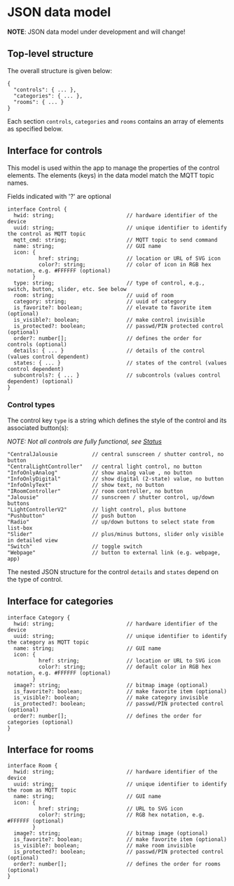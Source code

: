 # JSON data model

**NOTE**: JSON data model under development and will change!

## Top-level structure

The overall structure is given below:

```
{
  "controls": { ... },
  "categories": { ... },
  "rooms": { ... }
}
```

Each section `controls`, `categories` and `rooms` contains an array of elements as specified below.

## Interface for controls

This model is used within the app to manage the properties of the control elements. The elements (keys) in the data model match the MQTT topic names.

Fields indicated with '?' are optional

```
interface Control {
  hwid: string;                       // hardware identifier of the device
  uuid: string;                       // unique identifier to identify the control as MQTT topic
  mqtt_cmd: string;                   // MQTT topic to send command
  name: string;                       // GUI name
  icon: {
          href: string;               // location or URL of SVG icon
          color?: string;             // color of icon in RGB hex notation, e.g. #FFFFFF (optional)
        }
  type: string;                       // type of control, e.g., switch, button, slider, etc. See below
  room: string;                       // uuid of room
  category: string;                   // uuid of category
  is_favorite?: boolean;              // elevate to favorite item (optional)
  is_visible?: boolean;               // make control invisible
  is_protected?: boolean;             // passwd/PIN protected control (optional)
  order?: number[];                   // defines the order for controls (optional)
  details: { ... }                    // details of the control (values control dependent)
  states: { ... }                     // states of the control (values control dependent)
  subcontrols?: { ... }               // subcontrols (values control dependent) (optional)
}
```

### Control types

The control key `type` is a string which defines the style of the control and its associated button(s):

*NOTE: Not all controls are fully functional, see [Status](https://github.com/nufke/loxberrypwa/wiki/Status)*

```
"CentralJalousie           // central sunscreen / shutter control, no button
"CentralLightController"   // central light control, no button
"InfoOnlyAnalog"           // show analog value , no button
"InfoOnlyDigital"          // show digital (2-state) value, no button
"InfoOnlyText"             // show text, no button
"IRoomController"          // room controller, no button
"Jalousie"                 // sunscreen / shutter control, up/down buttons
"LightControllerV2"        // light control, plus buttone
"Pushbutton"               // push button
"Radio"                    // up/down buttons to select state from list-box
"Slider"                   // plus/minus buttons, slider only visible in detailed view
"Switch"                   // toggle switch
"Webpage"                  // button to external link (e.g. webpage, app)
```

The nested JSON structure for the control `details` and `states` depend on the type of control.

## Interface for categories

```
interface Category {
  hwid: string;                       // hardware identifier of the device
  uuid: string;                       // unique identifier to identify the category as MQTT topic
  name: string;                       // GUI name
  icon: {
          href: string;               // location or URL to SVG icon
          color?: string;             // default color in RGB hex notation, e.g. #FFFFFF (optional)
        }
  image?: string;                     // bitmap image (optional)
  is_favorite?: boolean;              // make favorite item (optional)
  is_visible?: boolean;               // make category invisible
  is_protected?: boolean;             // passwd/PIN protected control (optional)
  order?: number[];                   // defines the order for categories (optional)
}
```

## Interface for rooms

```
interface Room {
  hwid: string;                       // hardware identifier of the device
  uuid: string;                       // unique identifier to identify the room as MQTT topic
  name: string;                       // GUI name
  icon: {
          href: string;               // URL to SVG icon
          color?: string;             // RGB hex notation, e.g. #FFFFFF (optional)
        }
  image?: string;                     // bitmap image (optional)
  is_favorite?: boolean;              // make favorite item (optional)
  is_visible?: boolean;               // make room invisible
  is_protected?: boolean;             // passwd/PIN protected control (optional)
  order?: number[];                   // defines the order for rooms (optional)
}
```
